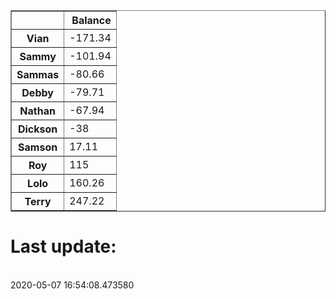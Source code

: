 <table border="1" class="dataframe">
  <thead>
    <tr style="text-align: right;">
      <th></th>
      <th>Balance</th>
    </tr>
  </thead>
  <tbody>
    <tr>
      <th>Vian</th>
      <td>-171.34</td>
    </tr>
    <tr>
      <th>Sammy</th>
      <td>-101.94</td>
    </tr>
    <tr>
      <th>Sammas</th>
      <td>-80.66</td>
    </tr>
    <tr>
      <th>Debby</th>
      <td>-79.71</td>
    </tr>
    <tr>
      <th>Nathan</th>
      <td>-67.94</td>
    </tr>
    <tr>
      <th>Dickson</th>
      <td>-38</td>
    </tr>
    <tr>
      <th>Samson</th>
      <td>17.11</td>
    </tr>
    <tr>
      <th>Roy</th>
      <td>115</td>
    </tr>
    <tr>
      <th>Lolo</th>
      <td>160.26</td>
    </tr>
    <tr>
      <th>Terry</th>
      <td>247.22</td>
    </tr>
  </tbody>
</table><H1>Last update:</h1><br>2020-05-07 16:54:08.473580